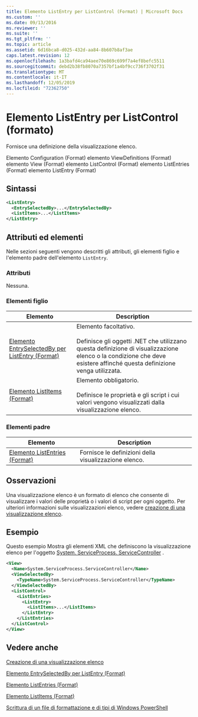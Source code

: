 ```yaml
---
title: Elemento ListEntry per ListControl (Format) | Microsoft Docs
ms.custom: ''
ms.date: 09/13/2016
ms.reviewer: ''
ms.suite: ''
ms.tgt_pltfrm: ''
ms.topic: article
ms.assetid: 6d16bca8-d025-432d-aa84-8b607b8af3ae
caps.latest.revision: 12
ms.openlocfilehash: 1a3bafd4ca94aee70e869c699f7a4ef8befc5511
ms.sourcegitcommit: debd2b38fb8070a7357bf1a4bf9cc736f3702f31
ms.translationtype: MT
ms.contentlocale: it-IT
ms.lasthandoff: 12/05/2019
ms.locfileid: "72362750"
---
```

# <a name="listentry-element-for-listcontrol-format"></a>Elemento ListEntry per ListControl (formato)

Fornisce una definizione della visualizzazione elenco.

Elemento Configuration (Format) elemento ViewDefinitions (Format) elemento View (Format) elemento ListControl (Format) elemento ListEntries (Format) elemento ListEntry (Format)

## <a name="syntax"></a>Sintassi

```xml
<ListEntry>
  <EntrySelectedBy>...</EntrySelectedBy>
  <ListItems>...</ListItems>
</ListEntry>
```

## <a name="attributes-and-elements"></a>Attributi ed elementi

Nelle sezioni seguenti vengono descritti gli attributi, gli elementi figlio e l'elemento padre dell'elemento `ListEntry`.

### <a name="attributes"></a>Attributi

Nessuna.

### <a name="child-elements"></a>Elementi figlio

|Elemento|Description|
|-------------|-----------------|
|[Elemento EntrySelectedBy per ListEntry (Format)](./entryselectedby-element-for-listentry-for-listcontrol-format.md)|Elemento facoltativo.<br /><br /> Definisce gli oggetti .NET che utilizzano questa definizione di visualizzazione elenco o la condizione che deve esistere affinché questa definizione venga utilizzata.|
|[Elemento ListItems (Format)](./listitems-element-for-listentry-for-listcontrol-format.md)|Elemento obbligatorio.<br /><br /> Definisce le proprietà e gli script i cui valori vengono visualizzati dalla visualizzazione elenco.|

### <a name="parent-elements"></a>Elementi padre

|Elemento|Description|
|-------------|-----------------|
|[Elemento ListEntries (Format)](./listentries-element-for-listcontrol-format.md)|Fornisce le definizioni della visualizzazione elenco.|

## <a name="remarks"></a>Osservazioni

Una visualizzazione elenco è un formato di elenco che consente di visualizzare i valori delle proprietà o i valori di script per ogni oggetto. Per ulteriori informazioni sulle visualizzazioni elenco, vedere [creazione di una visualizzazione elenco](./creating-a-list-view.md).

## <a name="example"></a>Esempio

Questo esempio Mostra gli elementi XML che definiscono la visualizzazione elenco per l'oggetto [System. ServiceProcess. ServiceController](/dotnet/api/System.ServiceProcess.ServiceController) .

```xml
<View>
  <Name>System.ServiceProcess.ServiceController</Name>
  <ViewSelectedBy>
    <TypeName>System.ServiceProcess.ServiceController</TypeName>
  </ViewSelectedBy>
  <ListControl>
    <ListEntries>
      <ListEntry>
        <ListItems>...</ListItems>
      </ListEntry>
    </ListEntries>
  </ListControl>
</View>
```

## <a name="see-also"></a>Vedere anche

[Creazione di una visualizzazione elenco](./creating-a-list-view.md)

[Elemento EntrySelectedBy per ListEntry (Format)](./entryselectedby-element-for-listentry-for-listcontrol-format.md)

[Elemento ListEntries (Format)](./listentries-element-for-listcontrol-format.md)

[Elemento ListItems (Format)](./listitems-element-for-listentry-for-listcontrol-format.md)

[Scrittura di un file di formattazione e di tipi di Windows PowerShell](./writing-a-powershell-formatting-file.md)
